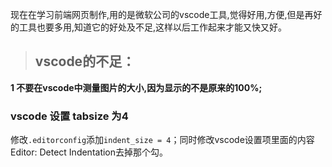 现在在学习前端网页制作,用的是微软公司的vscode工具,觉得好用,方便,但是再好的工具也要多用,知道它的好处及不足,这样以后工作起来才能又快又好。
> vscode的不足：
> ----------	
**1 不要在vscode中测量图片的大小,因为显示的不是原来的100%;**

### vscode 设置 tabsize 为4
修改`.editorconfig`添加`indent_size = 4`；同时修改vscode设置项里面的内容Editor: Detect Indentation去掉那个勾。
